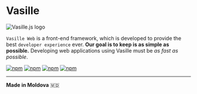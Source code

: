 # Vasille

![Vasille.js logo](https://gitlab.com/vasille-js/vasille-js/-/raw/v2/doc/img/logo.png)

`Vasille Web` is a front-end framework, which is developed to provide the best `developer experience` ever. **Our goal is to keep is as simple as possible.** Developing web applications using Vasille must be *as fast as possible*.

[![npm](https://img.shields.io/npm/v/vasille?style=flat-square)](https://www.npmjs.com/package/vasille)
[![npm](https://img.shields.io/npm/v/vasille-web?style=flat-square)](https://www.npmjs.com/package/vasille-web)
[![npm](https://img.shields.io/npm/v/vasille-web-cli?style=flat-square)](https://www.npmjs.com/package/vasille-web-cli)
[![npm](https://img.shields.io/npm/v/create-vasille?style=flat-square)](https://www.npmjs.com/package/create-vasille)

<hr>

**Made in Moldova** 🇲🇩
